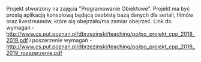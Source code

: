 Projekt stworzony na zajęcia "Programowanie Obiektowe".
Projekt ma być prostą aplikacją konsolową będącą osobistą bazą danych dla seriali, filmów oraz livestreamów, które się obejrzało/ma zamiar obejrzeć.
Link do wymagań - http://www.cs.put.poznan.pl/dbrzezinski/teaching/po/po_projekt_cpp_2018_2019.pdf
i poszerzenie wymagań - http://www.cs.put.poznan.pl/dbrzezinski/teaching/po/po_projekt_cpp_2018_2019_rozszerzenie.pdf
